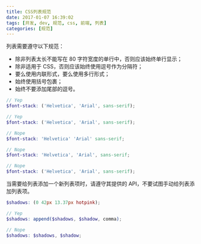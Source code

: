 ```yaml
---
title: CSS列表规范
date: 2017-01-07 16:39:02
tags: [开发, dev, 规范, css, 前端, 列表]
categories: [规范]
---
```


列表需要遵守以下规范：

- 除非列表太长不能写在 80 字符宽度的单行中，否则应该始终单行显示；
- 除非适用于 CSS，否则应该始终使用逗号作为分隔符；
- 要么使用内联形式，要么使用多行形式；
- 始终使用括号包裹；
- 始终不要添加尾部的逗号。

```scss
// Yep
$font-stack: ('Helvetica', 'Arial', sans-serif);

// Yep
$font-stack: ('Helvetica', 'Arial', sans-serif);

// Nope
$font-stack: 'Helvetica' 'Arial' sans-serif;

// Nope
$font-stack: 'Helvetica', 'Arial', sans-serif;

// Nope
$font-stack: ('Helvetica', 'Arial', sans-serif);
```

当需要给列表添加一个新列表项时，请遵守其提供的 API，不要试图手动给列表添加列表项。

```scss
$shadows: (0 42px 13.37px hotpink);

// Yep
$shadows: append($shadows, $shadow, comma);

// Nope
$shadows: $shadows, $shadow;
```
